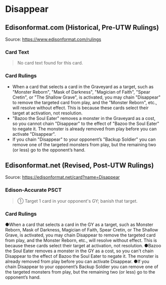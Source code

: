 # Disappear

## Edisonformat.com (Historical, Pre-UTW Rulings)

Source: https://www.edisonformat.com/rulings

### Card Text

> No card text found for this card.

### Card Rulings

*   When a card that selects a card in the Graveyard as a target, such as "Monster Reborn", "Mask of Darkness", "Magician of Faith", "Spear Cretin", or "The Shallow Grave", is activated, you may chain "Disappear" to remove the targeted card from play, and the "Monster Reborn", etc., will resolve without effect. This is because these cards select their target at activation, not resolution.
*   "Bazoo the Soul Eater" removes a monster in the Graveyard as a cost, so you cannot chain "Disappear" to the effect of "Bazoo the Soul Eater" to negate it. The monster is already removed from play before you can activate "Disappear".
*   If you chain "Disappear" to your opponent’s "Backup Soldier" you can remove one of the targeted monsters from play, but the remaining two (or less) go to the opponent’s hand.

## Edisonformat.net (Revised, Post-UTW Rulings)

Source: https://edisonformat.net/card?name=Disappear

### Edison-Accurate PSCT

> ① Target 1 card in your opponent's GY; banish that target.

### Card Rulings

●When a card that selects a card in the GY as a target, such as Monster Reborn, Mask of Darkness, Magician of Faith, Spear Cretin, or The Shallow Grave, is activated, you may chain Disappear to remove the targeted card from play, and the Monster Reborn, etc., will resolve without effect. This is because these cards select their target at activation, not resolution.
●Bazoo the Soul Eater removes a monster in the GY as a cost, so you can't chain Disappear to the effect of Bazoo the Soul Eater to negate it. The monster is already removed from play before you can activate Disappear.
●If you chain Disappear to your opponent’s Backup Soldier you can remove one of the targeted monsters from play, but the remaining two (or less) go to the opponent’s hand.
            